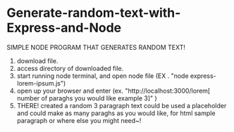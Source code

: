 # Generate-random-text-with-Express-and-Node

SIMPLE NODE PROGRAM THAT GENERATES RANDOM TEXT!


1) download file.
2) access directory of downloaded file.
3) start running node terminal, and open node file (EX . "node express-lorem-ipsum.js")
4) open up your browser and enter (ex. "http://localhost:3000/lorem[ number of paraghs you would like example 3]" )
5) THERE! created a random 3 paragraph text could be used a placeholder and could make as many paraghs as you would like, 
for html sample paragraph or where else you might need~!
